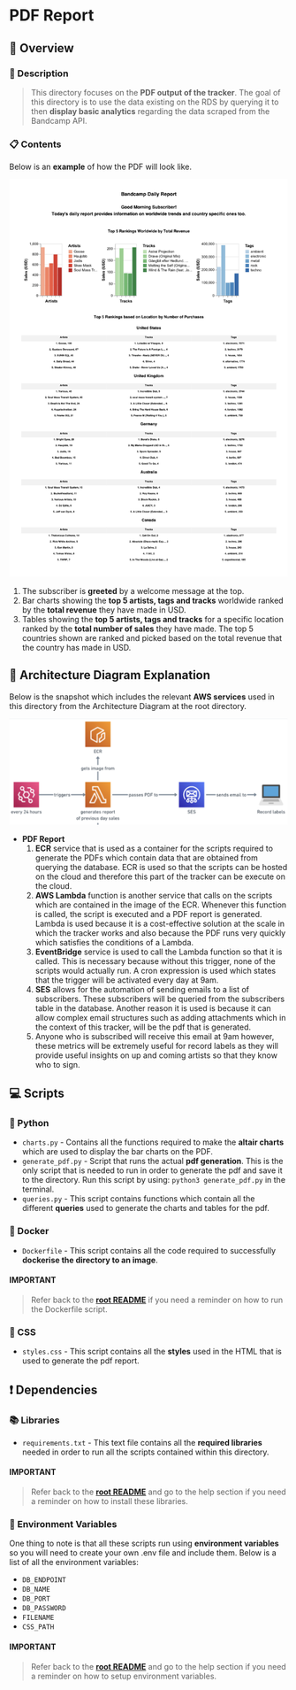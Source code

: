 # PDF Report

## 🔎 Overview

### 📝 Description
> This directory focuses on the **PDF output of the tracker**. The goal of this directory is to use the data existing on the RDS by querying it to then **display basic analytics** regarding the data scraped from the Bandcamp API.

### 📋 Contents
Below is an **example** of how the PDF will look like.

<img src="./pdf_example.png" alt="ERD" width="800"/>

1. The subscriber is **greeted** by a welcome message at the top.
2. Bar charts showing the **top 5 artists, tags and tracks** worldwide ranked by the **total revenue** they have made in USD.
3. Tables showing the **top 5 artists, tags and tracks** for a specific location ranked by the **total number of sales** they have made. The top 5 countries shown are ranked and picked based on the total revenue that the country has made in USD.

## 📐 Architecture Diagram Explanation
Below is the snapshot which includes the relevant **AWS services** used in this directory from the Architecture Diagram at the root directory.

<img src="./ad.png" alt="ERD" width="800"/>

- **PDF Report**
  1. **ECR** service that is used as a container for the scripts required to generate the PDFs which contain data that are obtained from querying the database. ECR is used so that the scripts can be hosted on the cloud and therefore this part of the tracker can be execute on the cloud.
  2. **AWS Lambda** function is another service that calls on the scripts which are contained in the image of the ECR. Whenever this function is called, the script is executed and a PDF report is generated. Lambda is used because it is a cost-effective solution at the scale in which the tracker works and also because the PDF runs very quickly which satisfies the conditions of a Lambda. 
  3. **EventBridge** service is used to call the Lambda function so that it is called. This is necessary because without this trigger, none of the scripts would actually run. A cron expression is used which states that the trigger will be activated every day at 9am. 
  4. **SES** allows for the automation of sending emails to a list of subscribers. These subscribers will be queried from the subscribers table in the database. Another reason it is used is because it can allow complex email structures such as adding attachments which in the context of this tracker, will be the pdf that is generated. 
  5. Anyone who is subscribed will receive this email at 9am however, these metrics will be extremely useful for record labels as they will provide useful insights on up and coming artists so that they know who to sign.


## 💻 Scripts

### 🐍 Python
- `charts.py` - Contains all the functions required to make the **altair charts** which are used to display the bar charts on the PDF.
- `generate_pdf.py` - Script that runs the actual **pdf generation**. This is the only script that is needed to run in order to generate the pdf and save it to the directory. Run this script by using: `python3 generate_pdf.py` in the terminal.
- `queries.py` - This script contains functions which contain all the different **queries** used to generate the charts and tables for the pdf.

### 🐳 Docker
- `Dockerfile` - This script contains all the code required to successfully **dockerise the directory to an image**.

#### **IMPORTANT**
 >Refer back to the [**root README**](../README.md) if you need a reminder on how to run the Dockerfile script. 

### 🎨 CSS
- `styles.css` - This script contains all the **styles** used in the HTML that is used to generate the pdf report.


## ❗️ Dependencies

### 📚 Libraries
- `requirements.txt` - This text file contains all the **required libraries** needed in order to run all the scripts contained within this directory.

#### **IMPORTANT**
 >Refer back to the [**root README**](../README.md) and go to the help section if you need a reminder on how to install these libraries.

### 🧪 Environment Variables
One thing to note is that all these scripts run using **environment variables** so you will need to create your own .env file and include them. Below is a list of all the environment variables:

- `DB_ENDPOINT`
- `DB_NAME`
- `DB_PORT`
- `DB_PASSWORD`
- `FILENAME`
- `CSS_PATH`

#### **IMPORTANT**
 >Refer back to the [**root README**](../README.md) and go to the help section if you need a reminder on how to setup environment variables.